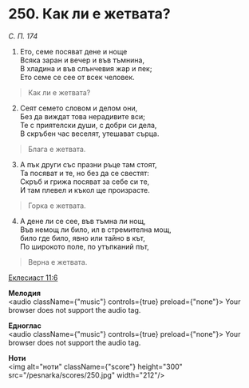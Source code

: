# 250. Как ли е жетвата?

_С. П. 174_

1. Ето, семе посяват дене и ноще  
Всяка заран и вечер и във тъмнина,  
В хладина и във слънчевия жар и пек;  
Ето семе се сее от всек человек.  

> Как ли е жетвата?

2. Сеят семето словом и делом они,  
Без да виждат това нерадивите вси;  
Те с приятелски души, с добри си дела,  
В скръбен час веселят, утешават сърца.  

> Блага е жетвата.  

3. А пък други със празни ръце там стоят,  
Та посяват и те, но без да се свестят:  
Скръб и грижа посяват за себе си те,  
И там плевел и къкол ще произрасте.  

> Горка е жетвата.  

4. А дене ли се сее, във тъмна ли нощ,  
Във немощ ли било, ил в стремителна мощ,  
било где било, явно или тайно в кът,  
По широкото поле, по утъпканий път,  

> Верна е жетвата.

[Еклесиаст 11:6](http://biblia.bg/index.php?k=21&g=11&s=6)

**Мелодия**  
<audio className={"music"} controls={true} preload={"none"}>
    <source src="/pesnarka/mp3/250.mp3" type="audio/mpeg"/>
    Your browser does not support the audio tag.
</audio>

**Едноглас**  
<audio className={"music"} controls={true} preload={"none"}>
    <source src="/pesnarka/transp/250.mp3" type="audio/mpeg"/>
    Your browser does not support the audio tag.
</audio>

**Ноти**  
<img alt="ноти" className={"score"} height="300" src="/pesnarka/scores/250.jpg" width="212"/>
